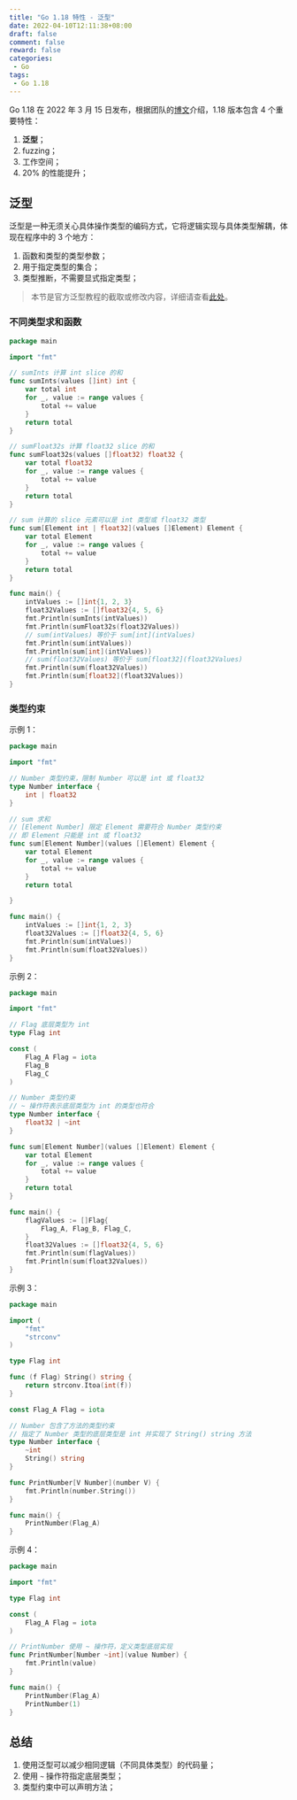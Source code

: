 ```yaml
---
title: "Go 1.18 特性 - 泛型"
date: 2022-04-10T12:11:38+08:00
draft: false
comment: false
reward: false
categories:
 - Go
tags:
 - Go 1.18
---
```


Go 1.18 在 2022 年 3 月 15 日发布，根据团队的[博文](https://go.dev/blog/go1.18)介绍，1.18 版本包含 4 个重要特性：

1. **泛型**；
2. fuzzing；
3. 工作空间；
4. 20% 的性能提升；

<!--more-->

## 泛型

泛型是一种无须关心具体操作类型的编码方式，它将逻辑实现与具体类型解耦，体现在程序中的 3 个地方：

1. 函数和类型的类型参数；
2. 用于指定类型的集合；
3. 类型推断，不需要显式指定类型；

> 本节是官方泛型教程的截取或修改内容，详细请查看[此处](https://go.dev/doc/tutorial/generics)。

### 不同类型求和函数

```go
package main

import "fmt"

// sumInts 计算 int slice 的和
func sumInts(values []int) int {
	var total int
	for _, value := range values {
		total += value
	}
	return total
}

// sumFloat32s 计算 float32 slice 的和
func sumFloat32s(values []float32) float32 {
	var total float32
	for _, value := range values {
		total += value
	}
	return total
}

// sum 计算的 slice 元素可以是 int 类型或 float32 类型
func sum[Element int | float32](values []Element) Element {
	var total Element
	for _, value := range values {
		total += value
	}
	return total
}

func main() {
	intValues := []int{1, 2, 3}
	float32Values := []float32{4, 5, 6}
	fmt.Println(sumInts(intValues))
	fmt.Println(sumFloat32s(float32Values))
    // sum(intValues) 等价于 sum[int](intValues)
	fmt.Println(sum(intValues))
	fmt.Println(sum[int](intValues))
    // sum(float32Values) 等价于 sum[float32](float32Values)
	fmt.Println(sum(float32Values))
	fmt.Println(sum[float32](float32Values))
}
```

### 类型约束

示例 1：

```go
package main

import "fmt"

// Number 类型约束，限制 Number 可以是 int 或 float32
type Number interface {
	int | float32
}

// sum 求和
// [Element Number] 限定 Element 需要符合 Number 类型约束
// 即 Element 只能是 int 或 float32
func sum[Element Number](values []Element) Element {
	var total Element
	for _, value := range values {
		total += value
	}
	return total

}

func main() {
	intValues := []int{1, 2, 3}
	float32Values := []float32{4, 5, 6}
	fmt.Println(sum(intValues))
	fmt.Println(sum(float32Values))
}
```

示例 2：

```go
package main

import "fmt"

// Flag 底层类型为 int
type Flag int

const (
	Flag_A Flag = iota
	Flag_B
	Flag_C
)

// Number 类型约束
// ~ 操作符表示底层类型为 int 的类型也符合
type Number interface {
	float32 | ~int
}

func sum[Element Number](values []Element) Element {
	var total Element
	for _, value := range values {
		total += value
	}
	return total
}

func main() {
	flagValues := []Flag{
		Flag_A, Flag_B, Flag_C,
	}
	float32Values := []float32{4, 5, 6}
	fmt.Println(sum(flagValues))
	fmt.Println(sum(float32Values))
}
```

示例 3：

```go
package main

import (
	"fmt"
	"strconv"
)

type Flag int

func (f Flag) String() string {
	return strconv.Itoa(int(f))
}

const Flag_A Flag = iota

// Number 包含了方法的类型约束
// 指定了 Number 类型的底层类型是 int 并实现了 String() string 方法
type Number interface {
	~int
	String() string
}

func PrintNumber[V Number](number V) {
	fmt.Println(number.String())
}

func main() {
	PrintNumber(Flag_A)
}
```

示例 4：

```go
package main

import "fmt"

type Flag int

const (
	Flag_A Flag = iota
)

// PrintNumber 使用 ~ 操作符，定义类型底层实现
func PrintNumber[Number ~int](value Number) {
	fmt.Println(value)
}

func main() {
	PrintNumber(Flag_A)
    PrintNumber(1)
}
```

## 总结

1. 使用泛型可以减少相同逻辑（不同具体类型）的代码量；
2. 使用 `~` 操作符指定底层类型；
3. 类型约束中可以声明方法；

